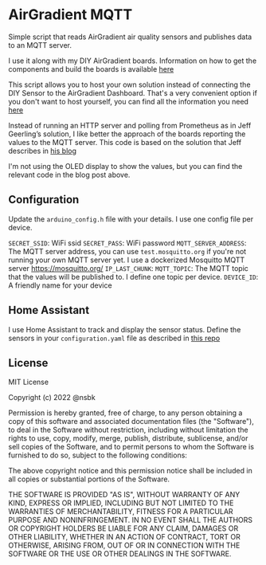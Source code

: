 # AirGradient MQTT

Simple script that reads AirGradient air quality sensors and publishes data to an MQTT server.

I use it along with my DIY AirGradient boards. Information on how to get the components and build the boards is available [here](https://www.airgradient.com/open-airgradient/instructions/diy/) 

This script allows you to host your own solution instead of connecting the DIY Sensor to the AirGradient Dashboard. That's a very convenient option if you don't want to host yourself, you can find all the information you need [here](https://www.airgradient.com/open-airgradient/instructions/diy-connect-to-dashboard/)

Instead of running an HTTP server and polling from Prometheus as in Jeff Geerling’s solution, I like better the approach of the boards reporting the values to the MQTT server. This code is based on the solution that Jeff describes in [his blog](https://www.jeffgeerling.com/blog/2021/airgradient-diy-air-quality-monitor-co2-pm25)

I'm not using the OLED display to show the values, but you can find the relevant code in the blog post above.

## Configuration

Update the `arduino_config.h` file with your details. I use one config file per device.

`SECRET_SSID`: WiFi ssid
`SECRET_PASS`: WiFi password
`MQTT_SERVER_ADDRESS`: The MQTT server address, you can use `test.mosquitto.org` if you're not running your own MQTT server yet. I use a dockerized Mosquitto MQTT server https://mosquitto.org/
`IP_LAST_CHUNK`: 
`MQTT_TOPIC`: The MQTT topic that the values will be published to. I define one topic per device.
`DEVICE_ID`: A friendly name for your device

## Home Assistant

I use Home Assistant to track and display the sensor status. Define the sensors in your `configuration.yaml` file as described in [this repo](https://github.com/smrtnt/Open-Home-Automation/tree/master/ha_mqtt_sensor_dht22)


## License

MIT License

Copyright (c) 2022 @nsbk

Permission is hereby granted, free of charge, to any person obtaining a copy
of this software and associated documentation files (the "Software"), to deal
in the Software without restriction, including without limitation the rights
to use, copy, modify, merge, publish, distribute, sublicense, and/or sell
copies of the Software, and to permit persons to whom the Software is
furnished to do so, subject to the following conditions:

The above copyright notice and this permission notice shall be included in all
copies or substantial portions of the Software.

THE SOFTWARE IS PROVIDED "AS IS", WITHOUT WARRANTY OF ANY KIND, EXPRESS OR
IMPLIED, INCLUDING BUT NOT LIMITED TO THE WARRANTIES OF MERCHANTABILITY,
FITNESS FOR A PARTICULAR PURPOSE AND NONINFRINGEMENT. IN NO EVENT SHALL THE
AUTHORS OR COPYRIGHT HOLDERS BE LIABLE FOR ANY CLAIM, DAMAGES OR OTHER
LIABILITY, WHETHER IN AN ACTION OF CONTRACT, TORT OR OTHERWISE, ARISING FROM,
OUT OF OR IN CONNECTION WITH THE SOFTWARE OR THE USE OR OTHER DEALINGS IN THE
SOFTWARE.
